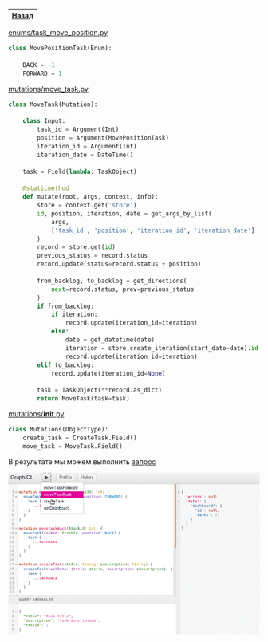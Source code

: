 [Назад](https://github.com/totaki/graphql-learn/blob/develop/articles/ru/episode-2/README.md#move-task)|
-----|

[enums/task_move_position.py](https://github.com/totaki/graphql-learn/blob/develop/src/backend/enums/task_move_position.py)
```python
class MovePositionTask(Enum):

    BACK = -1
    FORWARD = 1
```

[mutations/move_task.py](https://github.com/totaki/graphql-learn/blob/develop/src/backend/mutations/move_task.py)
```python
class MoveTask(Mutation):

    class Input:
        task_id = Argument(Int)
        position = Argument(MovePositionTask)
        iteration_id = Argument(Int)
        iteration_date = DateTime()

    task = Field(lambda: TaskObject)

    @staticmethod
    def mutate(root, args, context, info):
        store = context.get('store')
        id, position, iteration, date = get_args_by_list(
            args,
            ['task_id', 'position', 'iteration_id', 'iteration_date']
        )
        record = store.get(id)
        previous_status = record.status
        record.update(status=record.status + position)

        from_backlog, to_backlog = get_directions(
            next=record.status, prev=previous_status
        )
        if from_backlog:
            if iteration:
                record.update(iteration_id=iteration)
            else:
                date = get_datetime(date)
                iteration = store.create_iteration(start_date=date).id
                record.update(iteration_id=iteration)
        elif to_backlog:
            record.update(iteration_id=None)

        task = TaskObject(**record.as_dict)
        return MoveTask(task=task)
```

[mutations/__init__.py](https://github.com/totaki/graphql-learn/blob/develop/src/backend/mutations/__init__.py)
```python
class Mutations(ObjectType):
    create_task = CreateTask.Field()
    move_task = MoveTask.Field()
```

В результате мы можем выполнить [запрос](https://github.com/totaki/graphql-learn/blob/develop/articles/ru/episode-2/move_task/query.graphql)

![Move task](https://raw.githubusercontent.com/totaki/graphql-learn/develop/articles/ru/episode-2/move_task/moveTask.gif)